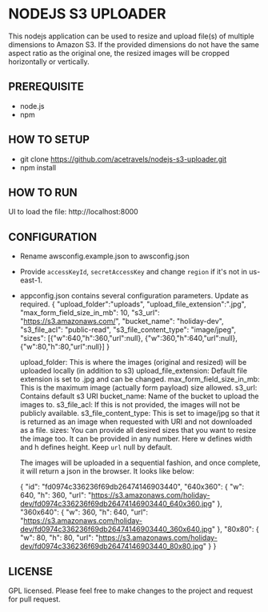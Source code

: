 NODEJS S3 UPLOADER
==================

This nodejs application can be used to resize and upload file(s) of multiple dimensions to Amazon S3. If the provided dimensions do not have the same aspect ratio as the original one, the resized images will be cropped horizontally or vertically. 

PREREQUISITE
------------
* node.js
* npm

HOW TO SETUP
------------
* git clone https://github.com/acetravels/nodejs-s3-uploader.git
* npm install


HOW TO RUN
----------
UI to load the file:
http://localhost:8000

CONFIGURATION
-------------
* Rename awsconfig.example.json to awsconfig.json
* Provide `accessKeyId`, `secretAccessKey` and change `region` if it's not in us-east-1.
* appconfig.json contains several configuration parameters. Update as required.
	{
		"upload_folder":"uploads",
		"upload_file_extension":".jpg",
		"max_form_field_size_in_mb": 10,
		"s3_url": "https://s3.amazonaws.com/",
		"bucket_name": "holiday-dev",
		"s3_file_acl": "public-read",
		"s3_file_content_type": "image/jpeg",
		"sizes": [{"w":640,"h":360,"url":null}, {"w":360,"h":640,"url":null}, {"w":80,"h":80,"url":null}]
	}

	upload_folder: This is where the images (original and resized) will be uploaded locally (in addition to s3)
	upload_file_extension: Default file extension is set to .jpg and can be changed.
	max_form_field_size_in_mb: This is the maximum image (actually form payload) size allowed.
	s3_url: Contains default s3 URI
	bucket_name: Name of the bucket to upload the images to.
	s3_file_acl: If this is not provided, the images will not be publicly available.
	s3_file_content_type: This is set to image/jpg so that it is returned as an image when requested with URI and not downloaded as a file.
	sizes: You can provide all desired sizes that you want to resize the image too. It can be provided in any number. Here w defines width and h defines height. Keep `url` null by default.

	

	The images will be uploaded in a sequential fashion, and once complete, it will return a json in the browser. It looks like below:

	{
		"id": "fd0974c336236f69db26474146903440",
		"640x360": {
			"w": 640,
			"h": 360,
			"url": "https://s3.amazonaws.com/holiday-dev/fd0974c336236f69db26474146903440_640x360.jpg"
		},
		"360x640": {
			"w": 360,
			"h": 640,
			"url": "https://s3.amazonaws.com/holiday-dev/fd0974c336236f69db26474146903440_360x640.jpg"
		},
		"80x80": {
			"w": 80,
			"h": 80,
			"url": "https://s3.amazonaws.com/holiday-dev/fd0974c336236f69db26474146903440_80x80.jpg"
		}
	}

LICENSE
-------
GPL licensed. Please feel free to make changes to the project and request for pull request.


